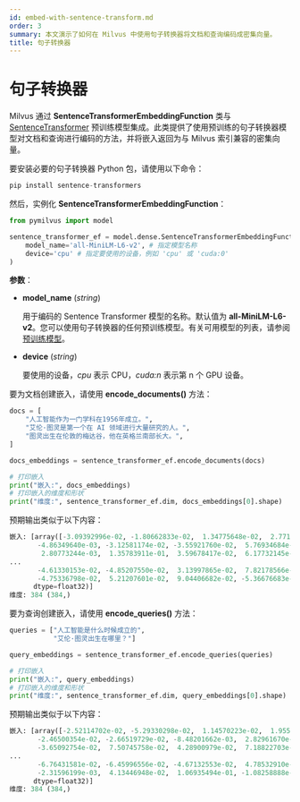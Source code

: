 ```yaml
---
id: embed-with-sentence-transform.md
order: 3
summary: 本文演示了如何在 Milvus 中使用句子转换器将文档和查询编码成密集向量。
title: 句子转换器
---
```


# 句子转换器

Milvus 通过 __SentenceTransformerEmbeddingFunction__ 类与 [SentenceTransformer](https://www.sbert.net/docs/pretrained_models.html#model-overview) 预训练模型集成。此类提供了使用预训练的句子转换器模型对文档和查询进行编码的方法，并将嵌入返回为与 Milvus 索引兼容的密集向量。

要安装必要的句子转换器 Python 包，请使用以下命令：

```python
pip install sentence-transformers
```

然后，实例化 __SentenceTransformerEmbeddingFunction__：

```python
from pymilvus import model

sentence_transformer_ef = model.dense.SentenceTransformerEmbeddingFunction(
    model_name='all-MiniLM-L6-v2', # 指定模型名称
    device='cpu' # 指定要使用的设备，例如 'cpu' 或 'cuda:0'
)
```

__参数__：

- __model_name__ (_string_)

    用于编码的 Sentence Transformer 模型的名称。默认值为 __all-MiniLM-L6-v2__。您可以使用句子转换器的任何预训练模型。有关可用模型的列表，请参阅 [预训练模型](https://www.sbert.net/docs/pretrained_models.html)。

- __device__ (_string_)

    要使用的设备，_cpu_ 表示 CPU，_cuda:n_ 表示第 n 个 GPU 设备。

要为文档创建嵌入，请使用 __encode_documents()__ 方法：

```python
docs = [
    "人工智能作为一门学科在1956年成立。",
    "艾伦·图灵是第一个在 AI 领域进行大量研究的人。",
    "图灵出生在伦敦的梅达谷，他在英格兰南部长大。",
]

docs_embeddings = sentence_transformer_ef.encode_documents(docs)

# 打印嵌入
print("嵌入:", docs_embeddings)
# 打印嵌入的维度和形状
print("维度:", sentence_transformer_ef.dim, docs_embeddings[0].shape)
```

预期输出类似于以下内容：

```python
嵌入: [array([-3.09392996e-02, -1.80662833e-02,  1.34775648e-02,  2.77156215e-02,
       -4.86349640e-03, -3.12581174e-02, -3.55921760e-02,  5.76934684e-03,
        2.80773244e-03,  1.35783911e-01,  3.59678417e-02,  6.17732145e-02,
...
       -4.61330153e-02, -4.85207550e-02,  3.13997865e-02,  7.82178566e-02,
       -4.75336798e-02,  5.21207601e-02,  9.04406682e-02, -5.36676683e-02],
      dtype=float32)]
维度: 384 (384,)
```

要为查询创建嵌入，请使用 __encode_queries()__ 方法：

```python
queries = ["人工智能是什么时候成立的",
           "艾伦·图灵出生在哪里？"]

query_embeddings = sentence_transformer_ef.encode_queries(queries)

# 打印嵌入
print("嵌入:", query_embeddings)
# 打印嵌入的维度和形状
print("维度:", sentence_transformer_ef.dim, query_embeddings[0].shape)
```

预期输出类似于以下内容：

```python
嵌入: [array([-2.52114702e-02, -5.29330298e-02,  1.14570223e-02,  1.95571519e-02,
       -2.46500354e-02, -2.66519729e-02, -8.48201662e-03,  2.82961670e-02,
       -3.65092754e-02,  7.50745758e-02,  4.28900979e-02,  7.18822703e-02,
...
       -6.76431581e-02, -6.45996556e-02, -4.67132553e-02,  4.78532910e-02,
       -2.31596199e-03,  4.13446948e-02,  1.06935494e-01, -1.08258888e-01],
      dtype=float32)]
维度: 384 (384,)
```